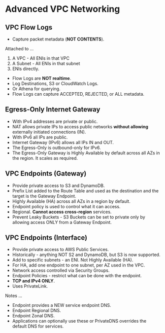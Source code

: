 # Advanced VPC Networking

## VPC Flow Logs

* Capture packet metadata (**NOT CONTENTS**).

Attached to ...

1. A VPC - All ENIs in that VPC
2. A Subnet - All ENIs in that subnet
3.  ENIs directly.

* Flow Logs are **NOT realtime**.
* Log Destinations, S3 or CloudWatch Logs.
* Or Athena for querying.
* Flow Logs can capture ACCEPTED, REJECTED, or ALL metadata.

## Egress-Only Internet Gateway

* With IPv4 addresses are private or public.
* NAT allows private IPs to access public networks **without allowing** externally initiated connections (IN).
* With IPv6 all IPs are public.
* Internet Gateway (IPv6) allows all IPs IN and OUT.
* The Egress-Only is outbound-only for IPv6.
* The Egress-Only Gateway is Highly Available by default across all AZs in the region. It scales as required.

## VPC Endpoints (Gateway)

* Provide private access to S3 and DynamoDB.
* Prefix List added to the Route Table and used as the destination and the target is the Gateway Endpoint.
* Highly Available (HA) across all AZs in a region by default.
* Endpoint policy is used to control what it can access.
* Regional. **Cannot access cross-region** services.
* Prevent Leaky Buckets - S3 Buckets can be set to private only by allowing access ONLY from a Gateway Endpoint.

## VPC Endpoints (Interface)

* Provide private access to AWS Public Services.
* Historically - anything NOT S2 and DynamoDB, but S3 is now supported.
* Add to specific subnets - an ENI. Not Highly Available (HA).
* For HA, add one endpoint to one subnet, per AZ used in the VPC.
* Network access controlled via Security Groups.
* Endpoint Policies - restrict what can be done with the endpoint.
* **TCP and IPv4 ONLY**.
* Uses PrivateLink.

Notes ...

* Endpoint provides a NEW service endpoint DNS.
* Endpoint Regional DNS.
* Endpoint Zonal DNS.
* Applications can optionally use these or PrivateDNS overrides the default DNS for services.
